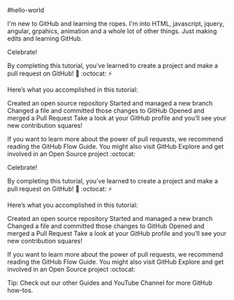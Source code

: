 #hello-world

I'm new to GitHub and learning the ropes.  I'm into HTML, javascript, jquery, angular, grpahics, animation and a whole lot of other things. Just making edits and learning GitHub.

Celebrate!

By completing this tutorial, you’ve learned to create a project and make a pull request on GitHub! :tada: :octocat: :zap:

Here’s what you accomplished in this tutorial:

Created an open source repository
Started and managed a new branch
Changed a file and committed those changes to GitHub
Opened and merged a Pull Request
Take a look at your GitHub profile and you’ll see your new contribution squares!

If you want to learn more about the power of pull requests, we recommend reading the GitHub Flow Guide. You might also visit GitHub Explore and get involved in an Open Source project :octocat:

Celebrate!

By completing this tutorial, you’ve learned to create a project and make a pull request on GitHub! :tada: :octocat: :zap:

Here’s what you accomplished in this tutorial:

Created an open source repository
Started and managed a new branch
Changed a file and committed those changes to GitHub
Opened and merged a Pull Request
Take a look at your GitHub profile and you’ll see your new contribution squares!

If you want to learn more about the power of pull requests, we recommend reading the GitHub Flow Guide. You might also visit GitHub Explore and get involved in an Open Source project :octocat:

Tip: Check out our other Guides and YouTube Channel for more GitHub how-tos.

